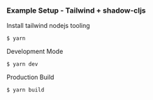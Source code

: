 ### Example Setup - Tailwind + shadow-cljs

Install tailwind nodejs tooling
```
$ yarn
```

Development Mode
```
$ yarn dev
```

Production Build
```
$ yarn build
```
